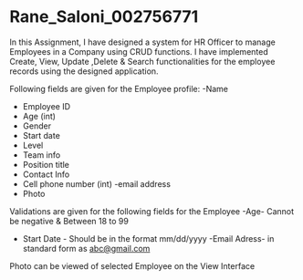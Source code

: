 # Rane_Saloni_002756771

In this Assignment, I have designed a system for HR Officer to manage Employees in a Company using CRUD functions.
I have implemented Create, View, Update ,Delete & Search functionalities for the  employee records using the designed application.
 
Following fields are given for the Employee profile:
-Name 
- Employee ID 
- Age (int)
- Gender 
- Start date 
- Level 
- Team info 
- Position title 
- Contact Info 
- Cell phone number (int)
-email address 
- Photo 

 Validations are given for the following fields for the Employee
-Age- Cannot be negative & Between 18 to 99
- Start Date - Should be in the format mm/dd/yyyy
-Email Adress- in standard form as abc@gmail.com

 Photo can be viewed of selected Employee on the View Interface
